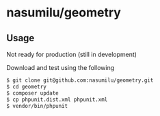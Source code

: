 # nasumilu/geometry

## Usage

Not ready for production (still in development)

Download and test using the following

```bash
$ git clone git@github.com:nasumilu/geometry.git
$ cd geometry
$ composer update
$ cp phpunit.dist.xml phpunit.xml
$ vendor/bin/phpunit
```